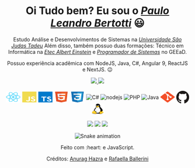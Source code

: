 <div>
  <h1 align="center">Oi Tudo bem? Eu sou o <a href="https://www.linkedin.com/in/paulo-leandro-bertotti-0346a0221/"><i>Paulo Leandro Bertotti</i></a> 😃️</h1>
  <p align="center">Estudo Análise e Desenvolvimentos de Sistemas na <a href="https://www.usjt.br"><i>Universidade São Judas Tadeu</i></a> Além disso, também possuo duas formações: Técnico em Informática na <a href="https://etecalberteinstein.com.br"> <i>Etec Albert Einstein</i></a> e <a href="https://portalgeead.cps.sp.gov.br"> <i>Programador de Sistemas</i></a> no GEEaD. 
    <br>
  <p align="center">Possuo experiência acadêmica com NodeJS, Java, C#, Angular 9, ReactJS e NextJS. 😉️</h2>
</div>
<div align="center">
  <a href="https://github.com/netotv">
    <img height="150em" src="https://github-readme-stats.vercel.app/api?username=netotv&count_private=true&include_all_commits=true&show_icons=true&theme=dracula&hide_border=false&show_owner=true"/>
    <img height="150em" src="https://github-readme-stats.vercel.app/api/top-langs/?username=netotv&theme=dracula&hide_border=false&&layout=compact"/>
  </a>
</div>

<div align="center" valign="top"><br>
  <img align="center" alt="React" height="30" width="40" src="https://raw.githubusercontent.com/devicons/devicon/master/icons/react/react-original.svg">
  <img align="center" alt="Js" height="30" width="40" src="https://raw.githubusercontent.com/devicons/devicon/master/icons/javascript/javascript-plain.svg">
  <img align="center" alt="Js" height="30" width="40" src="https://raw.githubusercontent.com/devicons/devicon/master/icons/typescript/typescript-plain.svg">
  <img align="center" alt="HTML" height="30" width="40" src="https://raw.githubusercontent.com/devicons/devicon/master/icons/html5/html5-original.svg">
  <img align="center" alt="CSS" height="30" width="40" src="https://raw.githubusercontent.com/devicons/devicon/master/icons/css3/css3-original.svg">
  <img align="center" alt="C#" height="30" width="40" src="https://raw.githubusercontent.com/jmnote/z-icons/master/svg/csharp.svg">
  <img align="center" alt="nodejs" height="30" width="40" src="https://cdn.worldvectorlogo.com/logos/nodejs-icon.svg">
  <img align="center" alt="PHP" height="30" width="40" src="https://raw.githubusercontent.com/jmnote/z-icons/master/svg/php.svg">
  <img align="center" alt="Java" height="30" width="40" src="https://raw.githubusercontent.com/jmnote/z-icons/master/svg/java.svg">
  <img align="center" alt="git" height="30" width="40" src="https://raw.githubusercontent.com/devicons/devicon/master/icons/git/git-original.svg">
  <img align="center" alt="github" height="35" width="35" src="/github/GitHub.png">
  <img align="center" alt="linux" height="30" width="40" src="https://raw.githubusercontent.com/devicons/devicon/master/icons/linux/linux-original.svg">
</div><br>

<div align="center">
  <a href="https://www.linkedin.com/in/paulo-leandro-bertotti-0346a0221/" target="_blank"><img src="https://img.shields.io/badge/-LinkedIn-%230077B5?style=for-the-badge&logo=linkedin&logoColor=white" target="_blank"></a>
  <a href="https://plb-portfolio.netlify.app" target="_blank"><img src="https://img.shields.io/badge/Meu-Portfólio-critical?style=for-the-badge&logo=appveyor" target="_blank"></a> 
  <a href="mailto:pauloleandrolopezzz@gmail.com"><img src="https://img.shields.io/badge/-Gmail-%23333?style=for-the-badge&logo=gmail&logoColor=white" target="_blank"></a>
</div>

<div align="center">
  
  ![Snake animation](https://github.com/danielbped/danielbped/blob/output/github-contribution-grid-snake.svg)
  
</div>

<div align="center">
  <p>Feito com :heart: e JavaScript.</p>
  <p>Créditos: <a href="https://github.com/anuraghazra/github-readme-stats">Anurag Hazra</a> e <a href="https://github.com/rafaballerini">Rafaella Ballerini</a></p>
</div>
